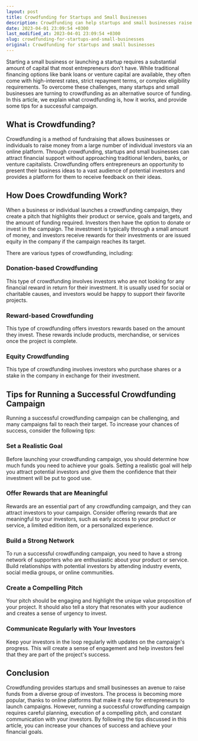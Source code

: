 ```yaml
---
layout: post
title: Crowdfunding for Startups and Small Businesses
description: Crowdfunding can help startups and small businesses raise funds from a large number of individual investors. This article explains how it works and provides tips for a successful campaign.
date: 2023-04-01 23:09:54 +0300
last_modified_at: 2023-04-01 23:09:54 +0300
slug: crowdfunding-for-startups-and-small-businesses
original: Crowdfunding for startups and small businesses
---
```

Starting a small business or launching a startup requires a substantial amount of capital that most entrepreneurs don't have. While traditional financing options like bank loans or venture capital are available, they often come with high-interest rates, strict repayment terms, or complex eligibility requirements. To overcome these challenges, many startups and small businesses are turning to crowdfunding as an alternative source of funding. In this article, we explain what crowdfunding is, how it works, and provide some tips for a successful campaign.

## What is Crowdfunding?

Crowdfunding is a method of fundraising that allows businesses or individuals to raise money from a large number of individual investors via an online platform. Through crowdfunding, startups and small businesses can attract financial support without approaching traditional lenders, banks, or venture capitalists. Crowdfunding offers entrepreneurs an opportunity to present their business ideas to a vast audience of potential investors and provides a platform for them to receive feedback on their ideas.

## How Does Crowdfunding Work?

When a business or individual launches a crowdfunding campaign, they create a pitch that highlights their product or service, goals and targets, and the amount of funding required. Investors then have the option to donate or invest in the campaign. The investment is typically through a small amount of money, and investors receive rewards for their investments or are issued equity in the company if the campaign reaches its target.

There are various types of crowdfunding, including:

### Donation-based Crowdfunding

This type of crowdfunding involves investors who are not looking for any financial reward in return for their investment. It is usually used for social or charitable causes, and investors would be happy to support their favorite projects.

### Reward-based Crowdfunding

This type of crowdfunding offers investors rewards based on the amount they invest. These rewards include products, merchandise, or services once the project is complete.

### Equity Crowdfunding

This type of crowdfunding involves investors who purchase shares or a stake in the company in exchange for their investment.

## Tips for Running a Successful Crowdfunding Campaign

Running a successful crowdfunding campaign can be challenging, and many campaigns fail to reach their target. To increase your chances of success, consider the following tips:

### Set a Realistic Goal

Before launching your crowdfunding campaign, you should determine how much funds you need to achieve your goals. Setting a realistic goal will help you attract potential investors and give them the confidence that their investment will be put to good use.

### Offer Rewards that are Meaningful

Rewards are an essential part of any crowdfunding campaign, and they can attract investors to your campaign. Consider offering rewards that are meaningful to your investors, such as early access to your product or service, a limited edition item, or a personalized experience.

### Build a Strong Network

To run a successful crowdfunding campaign, you need to have a strong network of supporters who are enthusiastic about your product or service. Build relationships with potential investors by attending industry events, social media groups, or online communities.

### Create a Compelling Pitch

Your pitch should be engaging and highlight the unique value proposition of your project. It should also tell a story that resonates with your audience and creates a sense of urgency to invest.

### Communicate Regularly with Your Investors

Keep your investors in the loop regularly with updates on the campaign's progress. This will create a sense of engagement and help investors feel that they are part of the project's success.

## Conclusion

Crowdfunding provides startups and small businesses an avenue to raise funds from a diverse group of investors. The process is becoming more popular, thanks to online platforms that make it easy for entrepreneurs to launch campaigns. However, running a successful crowdfunding campaign requires careful planning, execution of a compelling pitch, and constant communication with your investors. By following the tips discussed in this article, you can increase your chances of success and achieve your financial goals.